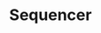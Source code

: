 ---
title: Sequencer
direct_url: https://projects.calebevans.me/sequencer/
category: math
description: Create and examine sequences and series
---